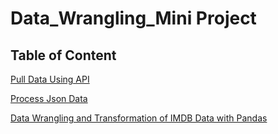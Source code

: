 # Data_Wrangling_Mini Project

## Table of Content

[Pull Data Using API](https://github.com/dereczjj1224/Data_Wrangling/blob/master/API/aic-5_1_10-api-mini-project/api_data_wrangling_mini_project%20(1).ipynb)

[Process Json Data](https://github.com/dereczjj1224/Data_Wrangling/blob/master/Jason/Mini_Project_Wrangling_Json_Exercise%20(1).ipynb)

[Data Wrangling and Transformation of IMDB Data with Pandas](https://github.com/dereczjj1224/Data_Wrangling/blob/master/Pandas/aic-5_3_7-data-wrangling-with-pandas-mini-project/Mini_Project_Data_Wrangling_Pandas.ipynb)
